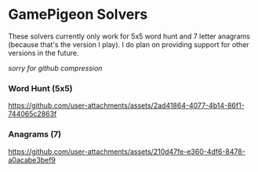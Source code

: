 # GamePigeon Solvers
These solvers currently only work for 5x5 word hunt and 7 letter anagrams (because that's the version I play). I do plan on providing support for other versions in the future.

*sorry for github compression*
### Word Hunt (5x5)
https://github.com/user-attachments/assets/2ad41864-4077-4b14-86f1-744065c2863f
### Anagrams (7)
https://github.com/user-attachments/assets/210d47fe-e360-4df6-8478-a0acabe3bef9

